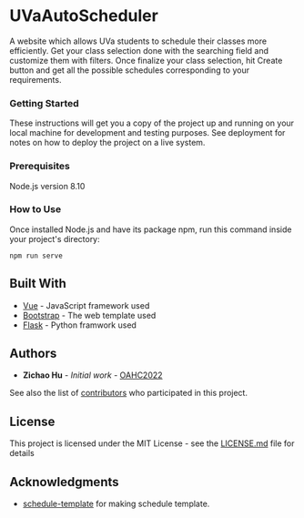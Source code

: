# UVaAutoScheduler

A website which allows UVa students to schedule their classes more efficiently. Get your class selection done with the searching field and customize them with filters. Once finalize your class selection, hit Create button and get all the possible schedules corresponding to your requirements.

### Getting Started

These instructions will get you a copy of the project up and running on your local machine for development and testing purposes. See deployment for notes on how to deploy the project on a live system.

### Prerequisites

Node.js version 8.10

### How to Use

Once installed Node.js and have its package npm, run this command inside your project's directory:

```
npm run serve
```

## Built With

* [Vue](https://cn.vuejs.org/index.html) - JavaScript framework used
* [Bootstrap](https://getbootstrap.com/) - The web template used
* [Flask](http://flask.pocoo.org/) - Python framwork used

## Authors

* **Zichao Hu** - *Initial work* - [OAHC2022](https://github.com/OAHC2022)

See also the list of [contributors](https://github.com/OAHC2022/UVaAutoScheduler/graphs/contributors) who participated in this project.

## License

This project is licensed under the MIT License - see the [LICENSE.md](LICENSE.md) file for details

## Acknowledgments

* [schedule-template](https://github.com/CodyHouse/schedule-template) for making schedule template.


